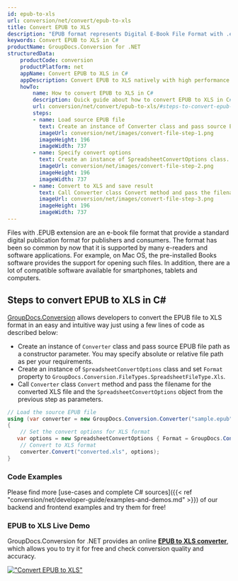 ```yaml
---
id: epub-to-xls
url: conversion/net/convert/epub-to-xls
title: Convert EPUB to XLS
description: "EPUB format represents Digital E-Book File Format with .epub extension. Learn how to convert EPUB to XLS file programmatically in C# language using GroupDocs.Conversion for .NET library."
keywords: Convert EPUB to XLS in C#
productName: GroupDocs.Conversion for .NET
structuredData:
    productCode: conversion
    productPlatform: net
    appName: Convert EPUB to XLS in C#
    appDescription: Convert EPUB to XLS natively with high performance using C# language and server side GroupDocs.Conversion for .NET APIs, without the use of any software like Microsoft or Open Office.
    howTo:
        name: How to convert EPUB to XLS in C# 
        description: Quick guide about how to convert EPUB to XLS in C# with high performance and accuracy.
        url: conversion/net/convert/epub-to-xls/#steps-to-convert-epub-to-xls-in-c
        steps:
        - name: Load source EPUB file 
          text: Create an instance of Converter class and pass source EPUB file path as a constructor parameter. You may specify absolute or relative file path as per your requirements. 
          imageUrl: conversion/net/images/convert-file-step-1.png
          imageHeight: 196
          imageWidth: 737
        - name: Specify convert options 
          text: Create an instance of SpreadsheetConvertOptions class.
          imageUrl: conversion/net/images/convert-file-step-2.png
          imageHeight: 196
          imageWidth: 737
        - name: Convert to XLS and save result 
          text: Call Converter class Convert method and pass the filename for the converted HTML file and the SpreadsheetConvertOptions object from the previous step as parameters.
          imageUrl: conversion/net/images/convert-file-step-3.png
          imageHeight: 196
          imageWidth: 737
---
```


Files with .EPUB extension are an e-book file format that provide a standard digital publication format for publishers and consumers. The format has been so common by now that it is supported by many e-readers and software applications. For example, on Mac OS, the pre-installed Books software provides the support for opening such files. In addition, there are a lot of compatible software available for smartphones, tablets and computers.

## Steps to convert EPUB to XLS in C#

[GroupDocs.Conversion](https://products.groupdocs.com/conversion/net) allows developers to convert the EPUB file to XLS format in an easy and intuitive way just using a few lines of code as described below:

* Create an instance of `Converter` class and pass source EPUB file path as a constructor parameter. You may specify absolute or relative file path as per your requirements. 
* Create an instance of `SpreadsheetConvertOptions` class and set `Format` property to `GroupDocs.Conversion.FileTypes.SpreadsheetFileType.Xls`.
* Call `Converter` class `Convert` method and pass the filename for the converted XLS file and the `SpreadsheetConvertOptions` object from the previous step as parameters.

```csharp
// Load the source EPUB file
using (var converter = new GroupDocs.Conversion.Converter("sample.epub"))
{
    // Set the convert options for XLS format
   var options = new SpreadsheetConvertOptions { Format = GroupDocs.Conversion.FileTypes.SpreadsheetFileType.Xls };
    // Convert to XLS format
    converter.Convert("converted.xls", options);
}
```

### Code Examples

Please find more [use-cases and complete C# sources]({{< ref "conversion/net/developer-guide/examples-and-demos.md" >}}) of our backend and frontend examples and try them for free!

### EPUB to XLS Live Demo

GroupDocs.Conversion for .NET provides an online [**EPUB to XLS converter**](https://products.groupdocs.app/conversion/epub-to-xls), which allows you to try it for free and check conversion quality and accuracy.

[!["Convert EPUB to XLS"](conversion/net/images/convert-to-xls/convert-epub-to-xls.png)](https://products.groupdocs.app/conversion/epub-to-xls)